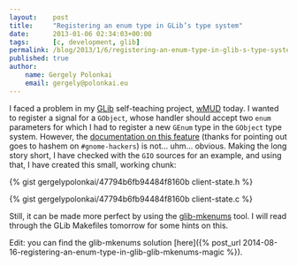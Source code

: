 ```yaml
---
layout:    post
title:     "Registering an enum type in GLib’s type system"
date:      2013-01-06 02:34:03+00:00
tags:      [c, development, glib]
permalink: /blog/2013/1/6/registering-an-enum-type-in-glib-s-type-system
published: true
author:
    name: Gergely Polonkai
    email: gergely@polonkai.eu
---
```


I faced a problem in my [GLib](https://developer.gnome.org/glib/) self-teaching
project, [wMUD](https://github.com/gergelypolonkai/wmud) today. I wanted to
register a signal for a `GObject`, whose handler should accept two `enum`
parameters for which I had to register a new `GEnum` type in the `GObject` type
system. However, the [documentation on this
feature](https://developer.gnome.org/gobject/unstable/gtype-non-instantiable.html)
(thanks for pointing out goes to hashem on `#gnome-hackers`) is not… uhm…
obvious. Making the long story short, I have checked with the `GIO` sources for
an example, and using that, I have created this small, working chunk:

{% gist gergelypolonkai/47794b6fb94484f8160b client-state.h %}

{% gist gergelypolonkai/47794b6fb94484f8160b client-state.c %}

Still, it can be made more perfect by using the
[glib-mkenums](http://developer.gnome.org/gobject/stable/glib-mkenums.html)
tool. I will read through the GLib Makefiles tomorrow for some hints on
this.

Edit: you can find the glib-mkenums solution [here]({% post_url 2014-08-16-registering-an-enum-type-in-glib-glib-mkenums-magic %}).